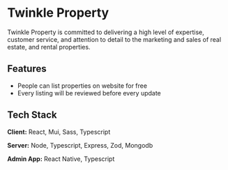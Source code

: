 

# Twinkle Property

Twinkle Property is committed to delivering a high level of expertise, customer service, and attention to detail to the marketing and sales of real estate, and rental properties.

## Features

-   People can list properties on website for free
-   Every listing will be reviewed before every update

## Tech Stack

**Client:** React, Mui, Sass, Typescript

**Server:** Node, Typescript, Express, Zod, Mongodb

**Admin App:** React Native, Typescript

